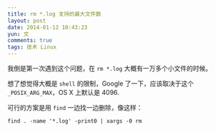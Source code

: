 ```yaml
---
title: rm *.log 支持的最大文件数
layout: post
date: 2014-01-12 10:43:23
yun: 文
comments: true
tags: 技术 Linux
---
```


我倒是第一次遇到这个问题，在 `rm *.log` 大概有一万多个小文件的时候。

想了想觉得大概是 `shell` 的限制，Google 了一下，应该取决于这个 `_POSIX_ARG_MAX`，OS X 上默认是 4096.

可行的方案是用 `find` 一边找一边删除，像这样：

	find . -name '*.log' -print0 | xargs -0 rm
	


